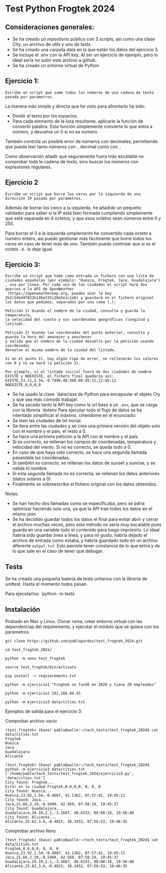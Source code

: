 # Test Python Frogtek 2024

## Consideraciones generales:
- Se ha creado un repositorio público con 3 scripts, así como una clase City, un archivo de utils y uno de tests.
- Se ha creado una carpeta data en la que están los datos del ejercicio 3
- Se incluye el .env con la API key. Al ser un ejercicio de ejemplo, pero lo ideal seria no subir este archivo a github.
- Se ha creado un entorno virtual de Python

## Ejercicio 1:
```
Escribe un script que sume todos los números de una cadena de texto pasada por parámetros.
```
La manera más simple y  directa que he visto para afrontarlo ha sido:
- Dividir el texto por los espacios
- Para cada elemento de la lista resultante, aplicarle la función de convertir palabra. Esta función símplemente convierte lo que entra a número, y devuelve un 0 si no es número.

También controla un posible error de números con decimales, permitiendo que pueda leer tanto números con `.` decimal como con `,`

Como observación añadir que seguramente fuera más escalable no comprobar toda la cadena de texto, sino buscar los números con expresiones regulares.


## Ejercicio 2
```
Escribe un script que borre los ceros por la izquierda de una dirección IP pasada por parámetros.
```
Además de borrar los ceros a la izquierda, he añadido un pequeño validador para saber si la IP está bien formada cumpliendo símplemente que esté separada en 4 octetos, y que esos octetos sean números entre 0 y 255.

Para borrar el 0 a la izquierda simplemente he convertido cada octeto a numéro entero, así puedo gestionar más fácilmente que borre todos los ceros en caso de tener más de uno.
También puedo controlar que si es el octeto `.0.` lo deje igual.


## Ejercicio 3:
```
Escribe un script que tome como entrada un fichero con una lista de ciudades españolas (por ejemplo: "Huesca, Frogtek, Jaca, Guadalajara")
, una por línea. Por cada una de las ciudades el script hará dos queries a la API de OpenWeather
 (https://openweathermap.org, puedes usar la key 2b2c54bd4f822b146e23fc28a5e1c1e6) y guardará en el fichero original los datos que pedimos, separados por una coma (,):

Petición 1) Usando el nombre de la ciudad, consulta y guarda la temperatura,
la velocidad del viento y sus coordenadas geográficas (longitud y latitud).

Petición 2) Usando las coordenadas del punto anterior, consulta y guarda la hora del amanecer y anochecer
y valida que el nombre de la ciudad devuelto por la petición usando coordenadas
devuelve el mismo nombre de la ciudad del listado.

Si en el punto 1), hay algún tipo de error, se rellenarán los valores con 0 y no se hará la petición 2).

Por ejemplo, si el listado inicial fuera de dos ciudades de nombre EXISTE y NOEXISTE, el fichero final quedaría así:
EXISTE,23.21,2.54,-0.7499,40.560,06:45:12,21:45:12
NOEXISTE,0,0,0,0
```

- Se ha usado la clase `dataclass de Python para encapsular el objeto Cty y que sea más cómodo trabajar.
- Se ha sacado tanto la API key como la url base a un `.env`, que se carga con la librería `dotenv
Para ejecutar todo el flujo de datos se ha intentado simplificar al máximo, ciñendome en el enunciado:
- Se leen las ciudades de txt inicial.
- Se itera entre las ciudades y se crea una primera versión del objeto solo con el nombre y el país, el resto a 0.
- Se hace una primera petición a la API con el nombre y el país.
- Si es correcto, se rellenan los campos de coordenadas, temperatura y velocidad del viento. Si no es correcto, se queda todo a 0.
- En caso de que haya sido correcto, se hace una segunda llamada pasandole las coordenadas.
- Si también es correcto, se rellenan los datos de sunset y sunrise, y se valida el nombre.
- Si esta segunda llamada no es correcta, se rellenan los datos anteriores (datos solares a 0)
- Finalmente se sobreescribe el fichero original con los datos obtenidos.

Notas:
- Se han hecho dos llamadas como se especificaba, pero se pdría optimizar haciendo solo una, ya que la API trae todos los datos en el mismo json
- Se ha decidido guardar todos los datos el final para evitar abrir y cerrar el archivo muchas veces, pero este método no sería muy escalable pues guarda en una variable todo el contenido para luego imprimirlo. Lo ideal habría sido guardar linea a linea, y para mi gusto, habría dejado el archivo de entrada como estaba, y habría guardado todo en un archivo diferente `output.txt`. Esto permite tener constancia de lo que entra y de lo que sale en el caso de tener que debugar.

## Tests
Se ha creado una pequeña batería de tests unitarios con la librería de unittest. Hasta el momento todos pasan.

Para ejecutarlos:
`python -m tests

## Instalación
Probado en Mac y Linux. Clonar rama, crear entorno virtual con las dependencias del requirements, y ejecutar el módulo que se quiera con los parámetros.


`git clone https://github.com/pablopardoz/test_frogtek_2024.git`

`cd test_frogtek_2024/`

`python -m venv test_frogtek`

`source test_frogtek/bin/activate`

`pip install -r requierements.txt `

`python -m ejercicio1 "Frogtek se fundó en 2020 y tiene 20 empleados"`

`python -m ejercicio2 192.168.04.45`

`python -m ejercicio3 data/cities.txt `

Ejemplos de salida para el ejercicio 3: 

Comprobar archivo vacío

```
(test_frogtek) (base) pablo@walle:~/tech_tests/test_frogtek_2024$ cat data/cities.txt 
Frogtek
Huesca
Jaca
Guadalajara
Alicante
```
```
(test_frogtek) (base) pablo@walle:~/tech_tests/test_frogtek_2024$ python -m ejercicio3 data/cities.txt 
['/home/pablo/tech_tests/test_frogtek_2024/ejercicio3.py', 'data/cities.txt']
City found: Frogtek...
Error en la ciudad Frogtek,0.0,0,0, 0, 0, 0
City found: Huesca...
Huesca,23.92,1.54,-0.4087, 42.1362, 07:57:42, 19:45:11
City found: Jaca...
Jaca,21.66,2.19,-0.5499, 42.569, 07:58:24, 19:45:37
City found: Guadalajara...
Guadalajara,24.19,2.1,-3.1667, 40.6333, 08:08:18, 19:56:40
City found: Alicante...
Alicante,25.62,3.6,-0.4815, 38.3452, 07:56:53, 19:46:35
```

Comprobar archivo lleno
```
(test_frogtek) (base) pablo@walle:~/tech_tests/test_frogtek_2024$ cat data/cities.txt 
Frogtek,0.0,0,0, 0, 0, 0
Huesca,23.92,1.54,-0.4087, 42.1362, 07:57:42, 19:45:11
Jaca,21.66,2.19,-0.5499, 42.569, 07:58:24, 19:45:37
Guadalajara,24.19,2.1,-3.1667, 40.6333, 08:08:18, 19:56:40
Alicante,25.62,3.6,-0.4815, 38.3452, 07:56:53, 19:46:35

```